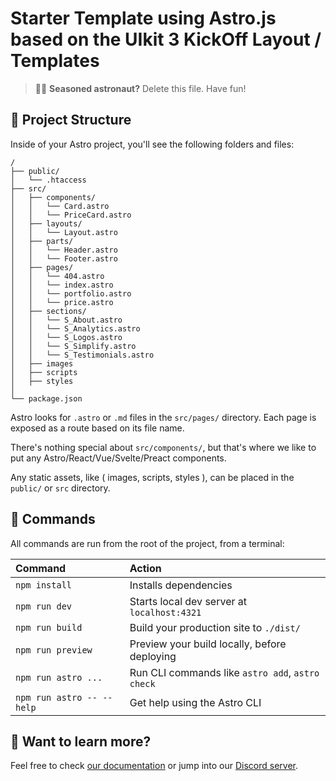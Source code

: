 # Starter Template using Astro.js based on the UIkit 3 KickOff Layout / Templates 

<!-- [![Open in StackBlitz](https://developer.stackblitz.com/img/open_in_stackblitz.svg)](https://stackblitz.com/github/withastro/astro/tree/latest/examples/basics)
[![Open with CodeSandbox](https://assets.codesandbox.io/github/button-edit-lime.svg)](https://codesandbox.io/p/sandbox/github/withastro/astro/tree/latest/examples/basics)
[![Open in GitHub Codespaces](https://github.com/codespaces/badge.svg)](https://codespaces.new/withastro/astro?devcontainer_path=.devcontainer/basics/devcontainer.json) -->

> 🧑‍🚀 **Seasoned astronaut?** Delete this file. Have fun!

<!-- ![just-the-basics](https://github.com/withastro/astro/assets/2244813/a0a5533c-a856-4198-8470-2d67b1d7c554) -->

## 🚀 Project Structure

Inside of your Astro project, you'll see the following folders and files:

```
/
├── public/
│   └── .htaccess
├── src/
│   ├── components/
│   │   └── Card.astro
│   │   └── PriceCard.astro
│   ├── layouts/
│   │   └── Layout.astro
│   ├── parts/
│   │   └── Header.astro
│   │   └── Footer.astro
│   ├── pages/
│   │   └── 404.astro
│   │   └── index.astro
│   │   └── portfolio.astro
│   │   └── price.astro
│   ├── sections/
│   │   └── S_About.astro
│   │   └── S_Analytics.astro
│   │   └── S_Logos.astro
│   │   └── S_Simplify.astro
│   │   └── S_Testimonials.astro
│   ├── images 
│   ├── scripts
│   ├── styles
│
└── package.json
```

Astro looks for `.astro` or `.md` files in the `src/pages/` directory. Each page is exposed as a route based on its file name.

There's nothing special about `src/components/`, but that's where we like to put any Astro/React/Vue/Svelte/Preact components.

Any static assets, like ( images, scripts, styles ), can be placed in the `public/` or `src` directory.

## 🧞 Commands

All commands are run from the root of the project, from a terminal:

| Command                   | Action                                           |
| :------------------------ | :----------------------------------------------- |
| `npm install`             | Installs dependencies                            |
| `npm run dev`             | Starts local dev server at `localhost:4321`      |
| `npm run build`           | Build your production site to `./dist/`          |
| `npm run preview`         | Preview your build locally, before deploying     |
| `npm run astro ...`       | Run CLI commands like `astro add`, `astro check` |
| `npm run astro -- --help` | Get help using the Astro CLI                     |

## 👀 Want to learn more?

Feel free to check [our documentation](https://docs.astro.build) or jump into our [Discord server](https://astro.build/chat).
